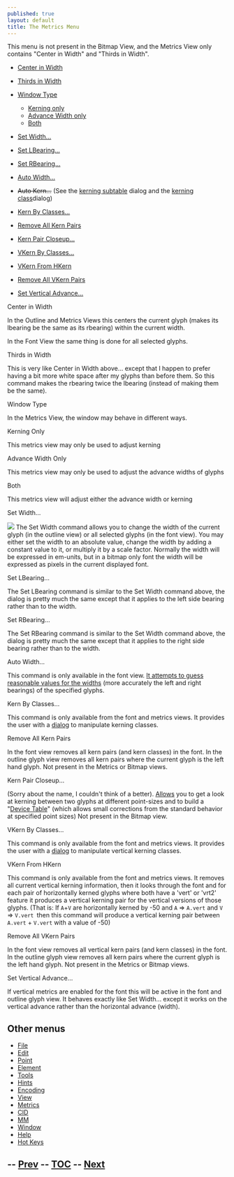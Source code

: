 ```yaml
---
published: true
layout: default
title: The Metrics Menu
---
```


This menu is not present in the Bitmap View, and the Metrics View only
contains "Center in Width" and "Thirds in Width".

-   [Center in Width](#Center)
-   [Thirds in Width](#Thirds)
-   [Window Type](metricsmenu.html#WindowType)
    -   [Kerning only](metricsmenu.html#WT-Kerning)
    -   [Advance Width only](metricsmenu.html#WT-Width)
    -   [Both](metricsmenu.html#WT-Both)

-   [Set Width...](#Width)
-   [Set LBearing...](#LBearing)
-   [Set RBearing...](#RBearing)
-   [Auto Width...](#Auto)
-   ~~Auto Kern...~~ (See the [kerning subtable](lookups.html#Pair)
    dialog and the [kerning class](metricsview.html#kernclass)dialog)
-   [Kern By Classes...](#KernByClasses)
-   [Remove All Kern Pairs](#Remove)
-   [Kern Pair Closeup...](#kernpair)
-   [VKern By Classes...](metricsmenu.html#VKernByClasses)
-   [VKern From HKern](#VKernFromHKern)
-   [Remove All VKern Pairs](metricsmenu.html#VRemove)
-   [Set Vertical Advance...](#vertical)

Center in Width

In the Outline and Metrics Views this centers the current glyph (makes
its lbearing be the same as its rbearing) within the current width.

In the Font View the same thing is done for all selected glyphs.

Thirds in Width

This is very like Center in Width above... except that I happen to
prefer having a bit more white space after my glyphs than before them.
So this command makes the rbearing twice the lbearing (instead of making
them be the same).

Window Type

In the Metrics View, the window may behave in different ways.

Kerning Only

This metrics view may only be used to adjust kerning

Advance Width Only

This metrics view may only be used to adjust the advance widths of
glyphs

Both

This metrics view will adjust either the advance width or kerning

Set Width...

![](img/setwidth.png)
 The Set Width command allows you to change the width of the current
glyph (in the outline view) or all selected glyphs (in the font view).
You may either set the width to an absolute value, change the width by
adding a constant value to it, or multiply it by a scale factor.
Normally the width will be expressed in em-units, but in a bitmap only
font the width will be expressed as pixels in the current displayed
font.

Set LBearing...

The Set LBearing command is similar to the Set Width command above, the
dialog is pretty much the same except that it applies to the left side
bearing rather than to the width.

Set RBearing...

The Set RBearing command is similar to the Set Width command above, the
dialog is pretty much the same except that it applies to the right side
bearing rather than to the width.

Auto Width...

This command is only available in the font view. [It attempts to guess
reasonable values for the widths](autowidth.html#AutoWidth) (more
accurately the left and right bearings) of the specified glyphs.

Kern By Classes...

This command is only available from the font and metrics views. It
provides the user with a [dialog](metricsview.html#kernclass) to
manipulate kerning classes.

Remove All Kern Pairs

In the font view removes all kern pairs (and kern classes) in the font.
 In the outline glyph view removes all kern pairs where the current
glyph is the left hand glyph.
 Not present in the Metrics or Bitmap views.

Kern Pair Closeup...

(Sorry about the name, I couldn't think of a better).
[Allows](metricsview.html#kernpair) you to get a look at kerning between
two glyphs at different point-sizes and to build a "[Device
Table](metricsview.html#DeviceTable)" (which allows small corrections
from the standard behavior at specified point sizes)
 Not present in the Bitmap view.

VKern By Classes...

This command is only available from the font and metrics views. It
provides the user with a [dialog](metricsview.html#kernclass) to
manipulate vertical kerning classes.

VKern From HKern

This command is only available from the font and metrics views. It
removes all current vertical kerning information, then it looks through
the font and for each pair of horizontally kerned glyphs where both have
a 'vert' or 'vrt2' feature it produces a vertical kerning pair for the
vertical versions of those glyphs. (That is: If `A`+`V` are horizontally
kerned by -50 and `A` =\> `A.vert` and `V` =\> `V.vert `then this
command will produce a vertical kerning pair between `A.vert` + `V.vert`
with a value of -50)

Remove All VKern Pairs

In the font view removes all vertical kern pairs (and kern classes) in
the font.
 In the outline glyph view removes all kern pairs where the current
glyph is the left hand glyph.
 Not present in the Metrics or Bitmap views.

Set Vertical Advance...

If vertical metrics are enabled for the font this will be active in the
font and outline glyph view.
 It behaves exactly like Set Width... except it works on the vertical
advance rather than the horizontal advance (width).

Other menus
-----------

-   [File](filemenu.html)
-   [Edit](editmenu.html)
-   [Point](pointmenu.html)
-   [Element](elementmenu.html)
-   [Tools](toolsmenu.html)
-   [Hints](hintsmenu.html)
-   [Encoding](encodingmenu.html)
-   [View](viewmenu.html)
-   [Metrics](metricsmenu.html)
-   [CID](cidmenu.html)
-   [MM](mmmenu.html)
-   [Window](windowmenu.html)
-   [Help](helpmenu.html)
-   [Hot Keys](HotKeys.html)

-- [Prev](viewmenu.html) -- [TOC](overview.html) -- [Next](cidmenu.html)
--


